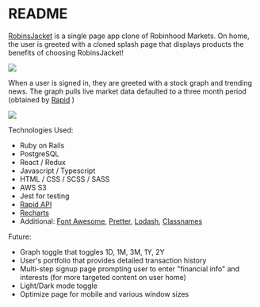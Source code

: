 # README

<a href="https://robinsjacket.fly.dev/#/">RobinsJacket</a> is a single page app clone of Robinhood Markets. On home, the user is greeted with a cloned splash page that displays products the benefits of choosing RobinsJacket!

![](https://media.giphy.com/media/utoJg2CkN9HD1j3FJQ/giphy.gif)

When a user is signed in, they are greeted with a stock graph and trending news. The graph pulls live market data defaulted to a three month period (obtained by <a href="https://rapidapi.com">Rapid</a> )

![](https://media.giphy.com/media/OeEowxRxHvQCfd7gln/giphy.gif)


Technologies Used:

- Ruby on Rails
- PostgreSQL
- React / Redux
- Javascript / Typescript
- HTML / CSS / SCSS / SASS
- AWS S3
- Jest for testing
- <a href="https://rapidapi.com">Rapid API</a>
- <a href="https://recharts.org/en-US/">Recharts</a>
- Additional: <a href="https://fontawesome.com/">Font Awesome</a>, <a href="https://www.npmjs.com/package/prettier">Pretter</a>, <a href="https://www.npmjs.com/package/lodash">Lodash</a>, <a href="https://www.npmjs.com/package/classnames">Classnames</a>

Future:
- Graph toggle that toggles 1D, 1M, 3M, 1Y, 2Y
- User's portfolio that provides detailed transaction history
- Multi-step signup page prompting user to enter "financial info" and interests (for more targeted content on user home)
- Light/Dark mode toggle
- Optimize page for mobile and various window sizes
